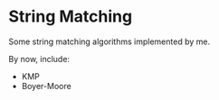 # String Matching
Some string matching algorithms implemented by me.

By now, include:

- KMP
- Boyer-Moore
